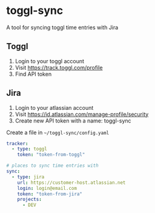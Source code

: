 # toggl-sync
A tool for syncing toggl time entries with Jira

## Toggl
1. Login to your toggl account
2. Visit https://track.toggl.com/profile
3. Find API token

## Jira
1. Login to your atlassian account
2. Visit https://id.atlassian.com/manage-profile/security
3. Create new API token with a name: toggl-sync

Create a file in `~/toggl-sync/config.yaml`
```yaml
tracker:
  - type: toggl
    token: "token-from-toggl"

# places to sync time entries with
sync:
  - type: jira
    url: https://customer-host.atlassian.net
    login: login@email.com
    token: "token-from-jira"
    projects:
      - DEV
```
